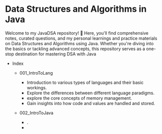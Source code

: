 # Data Structures and Algorithms in Java

Welcome to my JavaDSA repository! 🚀 Here, you'll find comprehensive notes, curated questions, and my personal learnings and practice materials on Data Structures and Algorithms using Java. Whether you're diving into the basics or tackling advanced concepts, this repository serves as a one-stop destination for mastering DSA with Java

- Index

  - 001_IntroToLang

    - Introduction to various types of languages and their basic workings.
    - Explore the differences between different language paradigms.
    - explore the core concepts of memory management.
    - Gain insights into how code and values are handled and stored.

  - 002_IntroToJava
    - .
    -
